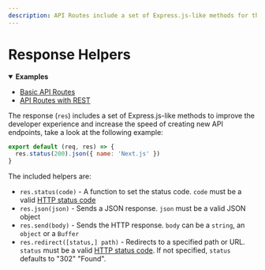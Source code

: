 ```yaml
---
description: API Routes include a set of Express.js-like methods for the response to help you creating new API endpoints. Learn how it works here.
---
```


# Response Helpers

<details open>
  <summary><b>Examples</b></summary>
  <ul>
    <li><a href="https://github.com/vercel/next.js/tree/canary/examples/api-routes">Basic API Routes</a></li>
    <li><a href="https://github.com/vercel/next.js/tree/canary/examples/api-routes-rest">API Routes with REST</a></li>
  </ul>
</details>

The response (`res`) includes a set of Express.js-like methods to improve the developer experience and increase the speed of creating new API endpoints, take a look at the following example:

```js
export default (req, res) => {
  res.status(200).json({ name: 'Next.js' })
}
```

The included helpers are:

- `res.status(code)` - A function to set the status code. `code` must be a valid [HTTP status code](https://en.wikipedia.org/wiki/List_of_HTTP_status_codes)
- `res.json(json)` - Sends a JSON response. `json` must be a valid JSON object
- `res.send(body)` - Sends the HTTP response. `body` can be a `string`, an `object` or a `Buffer`
- `res.redirect([status,] path)` - Redirects to a specified path or URL. `status` must be a valid [HTTP status code](https://en.wikipedia.org/wiki/List_of_HTTP_status_codes). If not specified, `status` defaults to "302" "Found".
